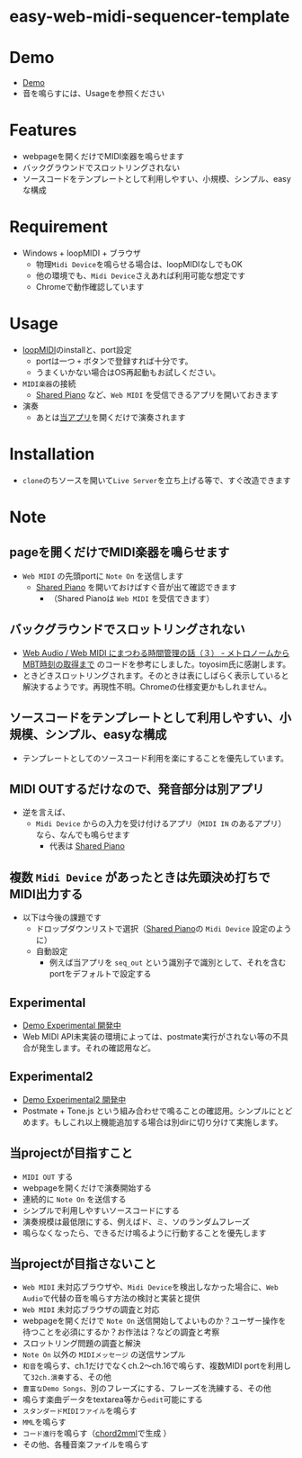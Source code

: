 # easy-web-midi-sequencer-template

# Demo
- [Demo](https://cat2151.github.io/easy-web-midi-sequencer-template/)
- 音を鳴らすには、Usageを参照ください

# Features
- webpageを開くだけでMIDI楽器を鳴らせます
- バックグラウンドでスロットリングされない
- ソースコードをテンプレートとして利用しやすい、小規模、シンプル、easyな構成

# Requirement
- Windows + loopMIDI + ブラウザ
    - 物理`Midi Device`を鳴らせる場合は、loopMIDIなしでもOK
    - 他の環境でも、`Midi Device`さえあれば利用可能な想定です
    - Chromeで動作確認しています

# Usage
- [loopMIDI](https://www.tobias-erichsen.de/software/loopmidi.html)のinstallと、port設定
    - portは一つ `+` ボタンで登録すれば十分です。
    - うまくいかない場合はOS再起動もお試しください。
- `MIDI楽器`の接続
    - [Shared Piano](https://musiclab.chromeexperiments.com/Shared-Piano/) など、`Web MIDI` を受信できるアプリを開いておきます
- 演奏
    - あとは[当アプリ](https://cat2151.github.io/easy-web-midi-sequencer-template/)を開くだけで演奏されます

# Installation
- `clone`のちソースを開いて`Live Server`を立ち上げる等で、すぐ改造できます

# Note
## pageを開くだけでMIDI楽器を鳴らせます
- `Web MIDI` の先頭portに `Note On` を送信します
    - [Shared Piano](https://musiclab.chromeexperiments.com/Shared-Piano/) を開いておけばすぐ音が出て確認できます
        - （Shared Pianoは `Web MIDI` を受信できます）

## バックグラウンドでスロットリングされない
- [Web Audio / Web MIDI にまつわる時間管理の話（３） - メトロノームからMBT時刻の取得まで](https://qiita.com/toyoshim/items/dd80295c12e6d02314d3) のコードを参考にしました。toyosim氏に感謝します。
- ときどきスロットリングされます。そのときは表にしばらく表示していると解決するようです。再現性不明。Chromeの仕様変更かもしれません。

## ソースコードをテンプレートとして利用しやすい、小規模、シンプル、easyな構成
- テンプレートとしてのソースコード利用を楽にすることを優先しています。

## MIDI OUTするだけなので、発音部分は別アプリ
- 逆を言えば、
    - `Midi Device` からの入力を受け付けるアプリ（`MIDI IN` のあるアプリ）なら、なんでも鳴らせます
        - 代表は [Shared Piano](https://musiclab.chromeexperiments.com/Shared-Piano/)

## 複数 `Midi Device` があったときは先頭決め打ちでMIDI出力する
- 以下は今後の課題です
    - ドロップダウンリストで選択（[Shared Piano](https://musiclab.chromeexperiments.com/Shared-Piano/)の `Midi Device` 設定のように）
    - 自動設定
        - 例えば当アプリを `seq_out` という識別子で識別として、それを含むportをデフォルトで設定する

## Experimental
- [Demo Experimental 開発中](https://cat2151.github.io/easy-web-midi-sequencer-template/experimental/)
- Web MIDI API未実装の環境によっては、postmate実行がされない等の不具合が発生します。それの確認用など。

## Experimental2
- [Demo Experimental2 開発中](https://cat2151.github.io/easy-web-midi-sequencer-template/experimental2/)
- Postmate + Tone.js という組み合わせで鳴ることの確認用。シンプルにとどめます。もしこれ以上機能追加する場合は別dirに切り分けて実施します。

## 当projectが目指すこと
- `MIDI OUT` する
- webpageを開くだけで演奏開始する
- 連続的に `Note On` を送信する
- シンプルで利用しやすいソースコードにする
- 演奏規模は最低限にする、例えばド、ミ、ソのランダムフレーズ
- 鳴らなくなったら、できるだけ鳴るように行動することを優先します

## 当projectが目指さないこと
- `Web MIDI` 未対応ブラウザや、`Midi Device`を検出しなかった場合に、`Web Audio`で代替の音を鳴らす方法の検討と実装と提供
- `Web MIDI` 未対応ブラウザの調査と対応
- webpageを開くだけで `Note On` 送信開始してよいものか？ユーザー操作を待つことを必須にするか？お作法は？などの調査と考察
- スロットリング問題の調査と解決
- `Note On` 以外の `MIDIメッセージ` の送信サンプル
- `和音`を鳴らす、ch.1だけでなくch.2～ch.16で鳴らす、複数MIDI portを利用して`32ch.演奏`する、その他
- `豊富なDemo Songs`、別のフレーズにする、フレーズを洗練する、その他
- 鳴らす楽曲データをtextarea等から`edit`可能にする
- `スタンダードMIDIファイル`を鳴らす
- `MML`を鳴らす
- `コード進行`を鳴らす（[chord2mml](https://github.com/cat2151/chord2mml)で生成 ）
- その他、各種音楽ファイルを鳴らす
